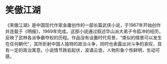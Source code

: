 # 笑傲江湖
《笑傲江湖》是中国现代作家金庸创作的一部长篇武侠小说，于1967年开始创作并连载于《明报》，1969年完成。这部小说通过叙述华山派大弟子令狐冲的经历，反映了武林各派争霸夺权的历程。作品没有设置时代背景，“类似的情景可以发生在任何朝代”，其所折射中国人独特的政治斗争，同时也表露出对斗争的哀叹，具有一定的政治寓意。小说情节跌宕起伏，波谲云诡，人物形象个性鲜明，生动可感。
